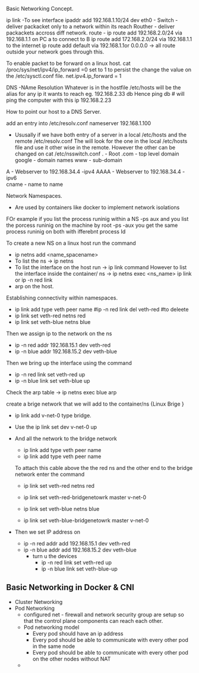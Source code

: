  Basic Networking Concept. 

ip link -To see interface 
ipaddr add 192.168.1.10/24 dev eth0 - 
Switch - deliver packacket only to a network within its reach 
Routher - deliver packackets accross diff network. 
route - ip route add 192.168.2.0/24 via 192.168.1.1 on PC a to connect to B
ip route add 172.168.2.0/24 via 192.168.1.1 to the internet 
ip route add default via 192.168.1.1or 0.0.0.0 -> all route outside your network goes through this.

To enable packet to be forward on a linux host.  cat /proc/sys/net/ipv4/ip_forward =0 set to 1
 to persist the change the value on the /etc/sysctl.conf file. net.ipv4.ip_forward = 1 


DNS 
-NAme Resolution
Whatever is in the hostfile /etc/hosts will be the alias for any ip it wants to reach 
eg. 192.168.2.33 db 
Hence ping db # will ping the computer with this ip 192.168.2.23

How to point our host to a DNS Server. 

add an entry into /etc/resolv.conf 
nameserver 192.168.1.100

- Ususally if we have both entry of a server in a local /etc/hosts and the remote /etc/resolv.conf
The will look for the one in the local /etc/hosts file and use it other wise in the remote. 
However the other can be changed on cat  /etc/nsswitch.conf 
. - Root
.com - top level domain
google - domain names 
www - sub-domain

A - Webserver to 192.168.34.4 -ipv4
AAAA - Webserver to 192.168.34.4 -ipv6\
cname - name to name 

Network Namespaces.
 -  Are used by containers like docker to implement network isolations 

FOr example if you list the process runinig within a NS -ps aux 
and you list the porcess runinig on the machine by root -ps -aux  you get the same process runinig on both with ifferebnt process Id 

To create a new NS on a linux host run the command 
  - ip netns add <name_spacename>
  - To list the ns -> ip netns
   -  To list the interface on the host run -> ip link command 
  However to list the interface inside the container/ ns -> ip netns exec <ns_name> ip link 
 or ip -n red link 
 - arp on the host. 

Establishing connectivity within namespaces.
- ip link add <veth-red> type veth peer name <veth-blue>  #ip -n red link del veth-red #to deleete
- ip link set veth-red netns red 
- ip link set veth-blue netns blue 

Then we assign ip to the network on the ns 
- ip -n red addr 192.168.15.1 dev veth-red 
- ip -n blue addr 192.168.15.2 dev veth-blue 

Then we bring up the interface using  the command 
- ip -n red  link set veth-red up 
- ip -n blue link set veth-blue up 

Check the arp table -> ip netns exec blue arp

create a brige network that we will add to the container/ns {Linux Brige }
 - ip link add v-net-0 type bridge. 
 - Use the ip link set dev v-net-0 up

- And all the network to the bridge network  
    - ip link add <veth-red> type veth peer name <veth-red-bridgenetwork>  
    - ip link add <veth-blue> type veth peer name <veth-blue-bridgenetwork>

  To attach this cable above the the red ns and the other end to the bridge network enter the command
  - ip link set veth-red netns red 
  - ip link set veth-red-bridgenetowrk master v-net-0

   - ip link set veth-blue netns blue 
  - ip link set veth-blue-bridgenetowrk master v-net-0

- Then we set IP address on 
   - ip -n red addr add 192.168.15.1 dev veth-red 
   - ip -n blue addr add 192.168.15.2 dev veth-blue 
      - turn u the devices 
        - ip -n red link set veth-red up 
        - ip -n blue link set veth-blue-up 
## Basic Networking in Docker & CNI 
- Cluster Networking
- 
  Pod Networking
  - configured net - firewall and network security group are setup so that the control plane components can reach each other.
  - Pod networking model
      - Every pod should have an ip address
      - Every pod should be able to communicate with every other pod in the same node
      - Every pod should be able to communicate with every other pod on the other nodes without NAT
   - 



